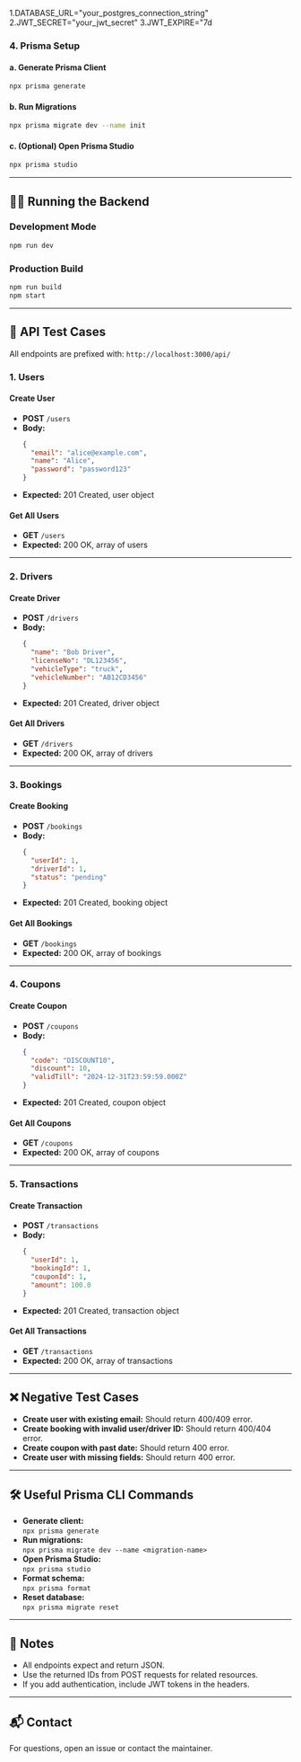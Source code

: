 1.DATABASE_URL="your_postgres_connection_string"
2.JWT_SECRET="your_jwt_secret"
3.JWT_EXPIRE="7d

### 4. **Prisma Setup**

#### a. **Generate Prisma Client**
```bash
npx prisma generate
```

#### b. **Run Migrations**
```bash
npx prisma migrate dev --name init
```

#### c. **(Optional) Open Prisma Studio**
```bash
npx prisma studio
```

---

## 🏃‍♂️ Running the Backend

### **Development Mode**
```bash
npm run dev
```

### **Production Build**
```bash
npm run build
npm start
```

---

## 🧪 API Test Cases

All endpoints are prefixed with: `http://localhost:3000/api/`

### **1. Users**

#### Create User
- **POST** `/users`
- **Body:**
  ```json
  {
    "email": "alice@example.com",
    "name": "Alice",
    "password": "password123"
  }
  ```
- **Expected:** 201 Created, user object

#### Get All Users
- **GET** `/users`
- **Expected:** 200 OK, array of users

---

### **2. Drivers**

#### Create Driver
- **POST** `/drivers`
- **Body:**
  ```json
  {
    "name": "Bob Driver",
    "licenseNo": "DL123456",
    "vehicleType": "truck",
    "vehicleNumber": "AB12CD3456"
  }
  ```
- **Expected:** 201 Created, driver object

#### Get All Drivers
- **GET** `/drivers`
- **Expected:** 200 OK, array of drivers

---

### **3. Bookings**

#### Create Booking
- **POST** `/bookings`
- **Body:**
  ```json
  {
    "userId": 1,
    "driverId": 1,
    "status": "pending"
  }
  ```
- **Expected:** 201 Created, booking object

#### Get All Bookings
- **GET** `/bookings`
- **Expected:** 200 OK, array of bookings

---

### **4. Coupons**

#### Create Coupon
- **POST** `/coupons`
- **Body:**
  ```json
  {
    "code": "DISCOUNT10",
    "discount": 10,
    "validTill": "2024-12-31T23:59:59.000Z"
  }
  ```
- **Expected:** 201 Created, coupon object

#### Get All Coupons
- **GET** `/coupons`
- **Expected:** 200 OK, array of coupons

---

### **5. Transactions**

#### Create Transaction
- **POST** `/transactions`
- **Body:**
  ```json
  {
    "userId": 1,
    "bookingId": 1,
    "couponId": 1,
    "amount": 100.0
  }
  ```
- **Expected:** 201 Created, transaction object

#### Get All Transactions
- **GET** `/transactions`
- **Expected:** 200 OK, array of transactions

---

## ❌ Negative Test Cases

- **Create user with existing email:** Should return 400/409 error.
- **Create booking with invalid user/driver ID:** Should return 400/404 error.
- **Create coupon with past date:** Should return 400 error.
- **Create user with missing fields:** Should return 400 error.

---

## 🛠️ Useful Prisma CLI Commands

- **Generate client:**  
  `npx prisma generate`
- **Run migrations:**  
  `npx prisma migrate dev --name <migration-name>`
- **Open Prisma Studio:**  
  `npx prisma studio`
- **Format schema:**  
  `npx prisma format`
- **Reset database:**  
  `npx prisma migrate reset`

---

## 📝 Notes

- All endpoints expect and return JSON.
- Use the returned IDs from POST requests for related resources.
- If you add authentication, include JWT tokens in the headers.

---

## 📬 Contact

For questions, open an issue or contact the maintainer.
